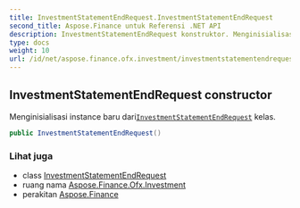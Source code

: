 ```yaml
---
title: InvestmentStatementEndRequest.InvestmentStatementEndRequest
second_title: Aspose.Finance untuk Referensi .NET API
description: InvestmentStatementEndRequest konstruktor. Menginisialisasi instance baru dariInvestmentStatementEndRequest kelas.
type: docs
weight: 10
url: /id/net/aspose.finance.ofx.investment/investmentstatementendrequest/investmentstatementendrequest/
---
```

## InvestmentStatementEndRequest constructor

Menginisialisasi instance baru dari[`InvestmentStatementEndRequest`](../) kelas.

```csharp
public InvestmentStatementEndRequest()
```

### Lihat juga

* class [InvestmentStatementEndRequest](../)
* ruang nama [Aspose.Finance.Ofx.Investment](../../investmentstatementendrequest/)
* perakitan [Aspose.Finance](../../../)


